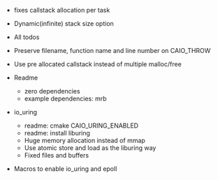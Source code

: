 - fixes callstack allocation per task
- Dynamic(infinite) stack size option
- All todos
- Preserve filename, function name and line number on CAIO_THROW
- Use pre allocated callstack instead of multiple malloc/free
- Readme
  - zero dependencies
  - example dependencies: mrb

- io_uring
  - readme: cmake CAIO_URING_ENABLED
  - readme: install liburing
  - Huge memory allocation instead of mmap
  - Use atomic store and load as the liburing way
  - Fixed files and buffers

- Macros to enable io_uring and epoll
